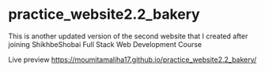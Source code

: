 # practice_website2.2_bakery
This is another updated version of the second website that I created after joining ShikhbeShobai Full Stack Web Development Course

Live preview
https://moumitamaliha17.github.io/practice_website2.2_bakery/
